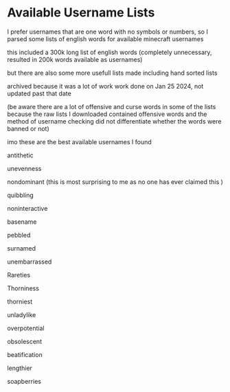 # Available Username Lists

I prefer usernames that are one word with no symbols or numbers, so I parsed some lists of english words for available minecraft usernames

this included a 300k long list of english words (completely unnecessary, resulted in 200k words available as usernames)

but there are also some more usefull lists made including hand sorted lists

archived because it was a lot of work work done on Jan 25 2024, not updated past that date

(be aware there are a lot of offensive and curse words in some of the lists because the raw lists I downloaded contained offensive words and the method of username checking did not differentiate whether the words were banned or not)

imo these are the best available usernames I found

antithetic 

unevenness 

nondominant (this is most surprising to me as no one has ever claimed this )

quibbling

noninteractive 

basename 

pebbled 

surnamed 

unembarrassed 

Rareties 

Thorniness 

thorniest 

unladylike 

overpotential  

obsolescent 

beatification 

lengthier 

soapberries


